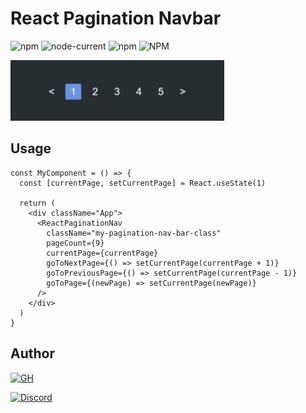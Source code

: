 # React Pagination Navbar

![npm](https://img.shields.io/npm/v/react-pagination-nav?style=for-the-badge)
![node-current](https://img.shields.io/node/v/react-pagination-nav?style=for-the-badge)
![npm](https://img.shields.io/npm/dt/react-pagination-nav?style=for-the-badge)
![NPM](https://img.shields.io/npm/l/react-pagination-nav?style=for-the-badge)

![Demo](./demo.gif)

## Usage
```
const MyComponent = () => {
  const [currentPage, setCurrentPage] = React.useState(1)
  
  return (
    <div className="App">
      <ReactPaginationNav
        className="my-pagination-nav-bar-class"
        pageCount={9}
        currentPage={currentPage}
        goToNextPage={() => setCurrentPage(currentPage + 1)}
        goToPreviousPage={() => setCurrentPage(currentPage - 1)}
        goToPage={(newPage) => setCurrentPage(newPage)}
      />
    </div>
  )
}
```

## Author

[![GH](https://img.shields.io/badge/github-mohit_kumar_yadav-34bf49?logo=github&style=for-the-badge)](https://github.com/mohitkyadav)

[![Discord](https://img.shields.io/discord/522610943037931551?color=7389D8&logo=discord&style=for-the-badge)](https://discord.gg/bJGQRJx)

